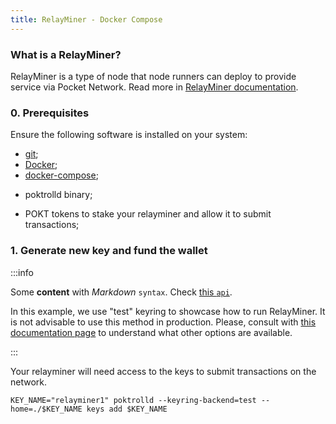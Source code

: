 ```yaml
---
title: RelayMiner - Docker Compose
---
```


### What is a RelayMiner?

RelayMiner is a type of node that node runners can deploy to provide service via Pocket Network. Read more in [RelayMiner documentation](../actors/relay_miner.md).

### 0. Prerequisites

Ensure the following software is installed on your system:
- [git](https://github.com/git-guides/install-git);
- [Docker](https://docs.docker.com/engine/install/);
- [docker-compose](https://docs.docker.com/compose/install/#installation-scenarios);
<!-- - TODO(@okdas): provide a link to binaries -->
- poktrolld binary;
<!-- - TODO(@okdas): what's the correct amount to stake? -->
- POKT tokens to stake your relayminer and allow it to submit transactions;

### 1. Generate new key and fund the wallet

:::info

Some **content** with _Markdown_ `syntax`. Check [this `api`](#).

In this example, we use "test" keyring to showcase how to run RelayMiner. It is not advisable to use this method in production.
Please, consult with [this documentation page](https://docs.cosmos.network/v0.50/user/run-node/keyring) to
understand what other options are available.

:::

Your relayminer will need access to the keys to submit transactions on the network.
```
KEY_NAME="relayminer1" poktrolld --keyring-backend=test --home=./$KEY_NAME keys add $KEY_NAME
```

